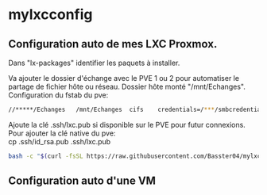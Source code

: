 # mylxcconfig
Configuration auto de mes LXC Proxmox.
------------------------------------------------------------------------------
Dans "lx-packages" identifier les paquets à installer.  

Va ajouter le dossier d'échange avec le PVE 1 ou 2 pour automatiser le partage de fichier hôte ou réseau. Dossier hôte monté "/mnt/Echanges". 
Configuration du fstab du pve:
```bash
//*****/Echanges   /mnt/Echanges  cifs    credentials=/***/smbcredentials,_netdev,uid=100000,gid=100000,file_mode=0660,dir_mode=0770,iocharset=utf8,vers=3.0   0       0
```

Ajoute la clé .ssh/lxc.pub si disponible sur le PVE pour futur connexions. Pour ajouter la clé native du pve:  
cp .ssh/id_rsa.pub .ssh/lxc.pub  

```bash
bash -c "$(curl -fsSL https://raw.githubusercontent.com/Basster04/mylxcconfig/main/custom-all-templates.sh)"
```
  

Configuration auto d'une VM
------------------------------------------------------------------------------
